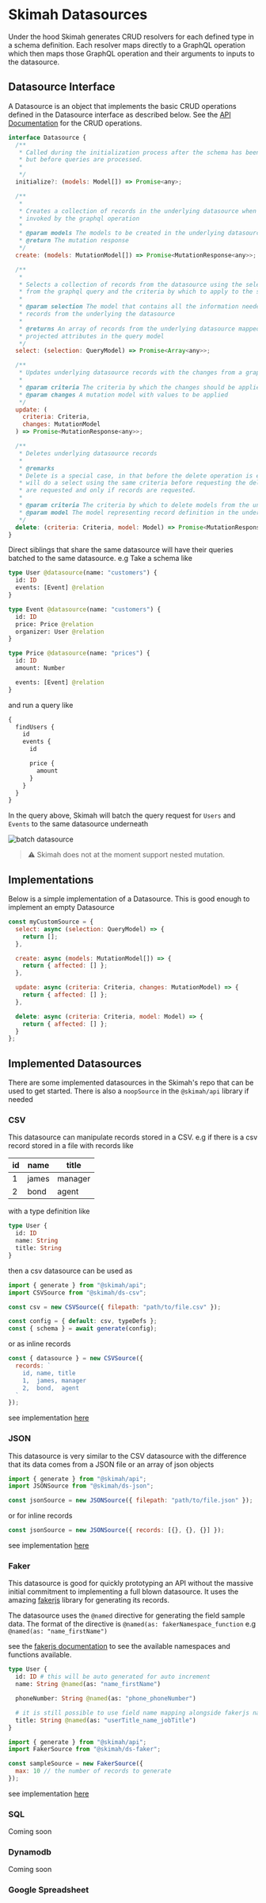 # Skimah Datasources

Under the hood Skimah generates CRUD resolvers for each defined type in a schema definition. Each resolver maps directly to a GraphQL operation which then maps those GraphQL operation and their arguments to inputs to the datasource.

## Datasource Interface

A Datasource is an object that implements the basic CRUD operations defined in the Datasource interface as described below. See the [API Documentation](https://github.com/skimah/skimah/blob/ac07968a812cdf0e70e0ee3bf8deab3bd4e97db8/packages/api/src/types.ts#L343) for the CRUD operations.

```javascript
interface Datasource {
  /**
   * Called during the initialization process after the schema has been generated
   * but before queries are processed.
   *
   */
  initialize?: (models: Model[]) => Promise<any>;

  /**
   *
   * Creates a collection of records in the underlying datasource when the mutation operation is
   * invoked by the graphql operation
   *
   * @param models The models to be created in the underlying datasource
   * @return The mutation response
   */
  create: (models: MutationModel[]) => Promise<MutationResponse<any>>;

  /**
   *
   * Selects a collection of records from the datasource using the selection fields
   * from the graphql query and the criteria by which to apply to the selection operation
   *
   * @param selection The model that contains all the information needed to select
   * records from the underlying the datasource
   *
   * @returns An array of records from the underlying datasource mapped correctly using the
   * projected attributes in the query model
   */
  select: (selection: QueryModel) => Promise<Array<any>>;

  /**
   * Updates underlying datasource records with the changes from a graphql mutation operation
   *
   * @param criteria The criteria by which the changes should be applied
   * @param changes A mutation model with values to be applied
   */
  update: (
    criteria: Criteria,
    changes: MutationModel
  ) => Promise<MutationResponse<any>>;

  /**
   * Deletes underlying datasource records
   *
   * @remarks
   * Delete is a special case, in that before the delete operation is executed, the resolver
   * will do a select using the same criteria before requesting the delete execution if records
   * are requested and only if records are requested.
   *
   * @param criteria The criteria by which to delete models from the underlying datasource.
   * @param model The model representing record definition in the underlying datasource.
   */
  delete: (criteria: Criteria, model: Model) => Promise<MutationResponse<any>>;
}
```

Direct siblings that share the same datasource will have their queries batched to the same datasource. e.g Take a schema like

```graphql
type User @datasource(name: "customers") {
  id: ID
  events: [Event] @relation
}

type Event @datasource(name: "customers") {
  id: ID
  price: Price @relation
  organizer: User @relation
}

type Price @datasource(name: "prices") {
  id: ID
  amount: Number

  events: [Event] @relation
}
```

and run a query like

```graphql
{
  findUsers {
    id
    events {
      id

      price {
        amount
      }
    }
  }
}
```

In the query above, Skimah will batch the query request for `Users` and `Events` to the same datasource underneath

![batch datasource](../media/batch_datasource.png)

> ⚠️ Skimah does not at the moment support nested mutation.

## Implementations

Below is a simple implementation of a Datasource. This is good enough to implement an empty Datasource

```javascript
const myCustomSource = {
  select: async (selection: QueryModel) => {
    return [];
  },

  create: async (models: MutationModel[]) => {
    return { affected: [] };
  },

  update: async (criteria: Criteria, changes: MutationModel) => {
    return { affected: [] };
  },

  delete: async (criteria: Criteria, model: Model) => {
    return { affected: [] };
  }
};
```

## Implemented Datasources

There are some implemented datasources in the Skimah's repo that can be used to get started. There is also a `noopSource` in the `@skimah/api` library if needed

### CSV

This datasource can manipulate records stored in a CSV. e.g if there is a csv record stored in a file with records like

| id  | name  | title   |
| --- | ----- | ------- |
| 1   | james | manager |
| 2   | bond  | agent   |

with a type definition like

```graphql
type User {
  id: ID
  name: String
  title: String
}
```

then a csv datasource can be used as

```javascript
import { generate } from "@skimah/api";
import CSVSource from "@skimah/ds-csv";

const csv = new CSVSource({ filepath: "path/to/file.csv" });

const config = { default: csv, typeDefs };
const { schema } = await generate(config);
```

or as inline records

```javascript
const { datasource } = new CSVSource({
  records: `
    id, name, title
    1,  james, manager
    2,  bond,  agent
  `
});
```

see implementation [here](https://github.com/skimah/skimah/tree/master/packages/ds-csv) 

### JSON

This datasource is very similar to the CSV datasource with the difference that its data comes from a JSON file or an array of json objects

```javascript
import { generate } from "@skimah/api";
import JSONSource from "@skimah/ds-json";

const jsonSource = new JSONSource({ filepath: "path/to/file.json" });
```

or for inline records

```javascript
const jsonSource = new JSONSource({ records: [{}, {}, {}] });
```
see implementation [here](https://github.com/skimah/skimah/tree/master/packages/ds-json) 

### Faker

This datasource is good for quickly prototyping an API without the massive initial commitment to implementing a full blown datasource. It uses the amazing [fakerjs](https://github.com/marak/Faker.js/) library for generating its records.

The datasource uses the `@named` directive for generating the field sample data. The format of the directive is `@named(as: fakerNamespace_function` e.g `@named(as: "name_firstName")`

see the [fakerjs documentation](https://rawgit.com/Marak/faker.js/master/examples/browser/index.html) to see the available namespaces and functions available.

```graphql
type User {
  id: ID # this will be auto generated for auto increment
  name: String @named(as: "name_firstName")

  phoneNumber: String @named(as: "phone_phoneNumber")

  # it is still possible to use field name mapping alongside fakerjs namespaces
  title: String @named(as: "userTitle_name_jobTitle")
}
```

```javascript
import { generate } from "@skimah/api";
import FakerSource from "@skimah/ds-faker";

const sampleSource = new FakerSource({
  max: 10 // the number of records to generate
});
```

see implementation [here](https://github.com/skimah/skimah/tree/master/packages/ds-faker)

### SQL

Coming soon

### Dynamodb

Coming soon

### Google Spreadsheet
